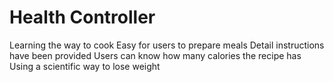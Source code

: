 # Health Controller
Learning the way to cook
Easy for users to prepare meals
Detail instructions have been provided
Users can know how many calories the recipe has
Using a scientific way to lose weight
